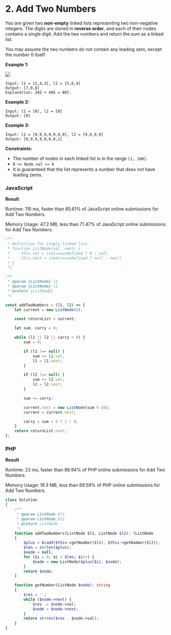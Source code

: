 # 2. Add Two Numbers

You are given two **non-empty** linked lists representing two non-negative integers. The digits are stored in **reverse order**, and each of their nodes contains a single digit. Add the two numbers and return the sum as a linked list.

You may assume the two numbers do not contain any leading zero, except the number 0 itself.

**Example 1:**

![](https://assets.leetcode.com/uploads/2020/10/02/addtwonumber1.jpg)

```
Input: l1 = [2,4,3], l2 = [5,6,4]
Output: [7,0,8]
Explanation: 342 + 465 = 807.
```

**Example 2:**

```
Input: l1 = [0], l2 = [0]
Output: [0]
```

**Example 3:**

```
Input: l1 = [9,9,9,9,9,9,9], l2 = [9,9,9,9]
Output: [8,9,9,9,0,0,0,1]
```

**Constraints:**

* The number of nodes in each linked list is in the range `[1, 100]`.
* `0 <= Node.val <= 9`
* It is guaranteed that the list represents a number that does not have leading zeros.

### JavaScript <a href="#javascript" id="javascript"></a>

**Result**&#x20;

Runtime: 116 ms, faster than 85.61% of JavaScript online submissions for Add Two Numbers.

Memory Usage: 47.2 MB, less than 71.47% of JavaScript online submissions for Add Two Numbers.

```javascript
/**
 * Definition for singly-linked list.
 * function ListNode(val, next) {
 *     this.val = (val===undefined ? 0 : val)
 *     this.next = (next===undefined ? null : next)
 * }
 */

/**
 * @param {ListNode} l1
 * @param {ListNode} l2
 * @return {ListNode}
 */

const addTwoNumbers = (l1, l2) => {
    let current = new ListNode(0);

    const returnList = current;

    let sum, carry = 0;

    while (l1 || l2 || carry > 0) {
        sum = 0;

        if (l1 !== null) {
            sum += l1.val;
            l1 = l1.next;
        }

        if (l2 !== null) {
            sum += l2.val;
            l2 = l2.next;
        }

        sum += carry;

        current.next = new ListNode(sum % 10);
        current = current.next;

        carry = sum > 9 ? 1 : 0;
    }
    return returnList.next;
};
```

### PHP <a href="#javascript" id="javascript"></a>

**Result**&#x20;

Runtime: 23 ms, faster than 86.94% of PHP online submissions for Add Two Numbers.

Memory Usage: 19.3 MB, less than 69.59% of PHP online submissions for Add Two Numbers.

```php
class Solution
{
    /**
     * @param ListNode $l1
     * @param ListNode $l2
     * @return ListNode
     */
    function addTwoNumbers(ListNode $l1, ListNode $l2): ?ListNode
    {
        $plus = bcadd($this->getNumber($l1), $this->getNumber($l2));
        $len = strlen($plus);
        $node = null;
        for ($i = 0; $i < $len; $i++) {
            $node = new ListNode($plus[$i], $node);
        }
        return $node;
    }

    function getNumber(ListNode $node): string
    {
        $res = '';
        while ($node->next) {
            $res .= $node->val;
            $node = $node->next;
        }
        return strrev($res . $node->val);
    }
}
```
